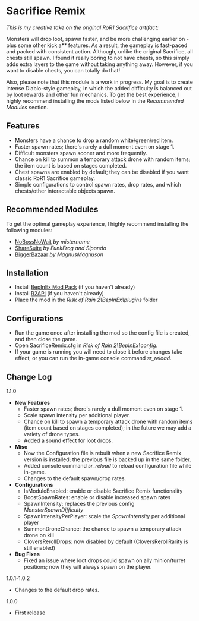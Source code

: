 ﻿
# Sacrifice Remix
*This is my creative take on the original RoR1 Sacrifice artifact:*

Monsters will drop loot, spawn faster, and be more challenging earlier on - plus some other kick a** features. As a result, the gameplay is fast-paced and packed with consistent action. Although, unlike the original Sacrifice, all chests still spawn. I found it really boring to not have chests, so this simply adds extra layers to the game without taking anything away. However, if you want to disable chests, you can totally do that!

Also, please note that this module is a work in progress. My goal is to create intense Diablo-style gameplay, in which the added difficulty is balanced out by loot rewards and other fun mechanics. To get the best experience, I highly recommend installing the mods listed below in the *Recommended Modules* section.

## Features
- Monsters have a chance to drop a random white/green/red item.
- Faster spawn rates; there's rarely a dull moment even on stage 1.
- Difficult monsters spawn sooner and more frequently.
- Chance on kill to summon a temporary attack drone with random items; the item count is based on stages completed.
- Chest spawns are enabled by default; they can be disabled if you want classic RoR1 Sacrifice gameplay.
- Simple configurations to control spawn rates, drop rates, and which chests/other interactable objects spawn.

## Recommended Modules
To get the optimal gameplay experience, I highly recommend installing the following modules:
- [NoBossNoWait](https://thunderstore.io/package/mistername/NoBossNoWait/) *by mistername*
- [ShareSuite](https://thunderstore.io/package/FunkFrog-and-Sipondo/ShareSuite/) *by FunkFrog and Sipondo*
- [BiggerBazaar](https://thunderstore.io/package/MagnusMagnuson/BiggerBazaar/) *by MagnusMagnuson*

## Installation
- Install [BepInEx Mod Pack](https://thunderstore.io/package/bbepis/BepInExPack/) (if you haven't already)
- Install [R2API](https://thunderstore.io/package/tristanmcpherson/R2API/) (if you haven't already)
- Place the mod in the *Risk of Rain 2\BepInEx\plugins* folder

## Configurations
- Run the game once after installing the mod so the config file is created, and then close the game.
- Open SacrificeRemix.cfg in *Risk of Rain 2\BepInEx\config*.
- If your game is running you will need to close it before changes take effect, or you can run the in-game console command *sr_reload*.

## Change Log

1.1.0
- **New Features**
  - Faster spawn rates; there's rarely a dull moment even on stage 1.
  - Scale spawn intensity per additional player.
  - Chance on kill to spawn a temporary attack drone with random items (item count based on stages completed); in the future we may add a variety of drone types.
  - Added a sound effect for loot drops.
- **Misc**  
  - Now the Configuration file is rebuilt when a new Sacrifice Remix version is installed; the previous file is backed up in the same folder.  
  - Added console command *sr_reload* to reload configuration file while in-game.
  - Changes to the default spawn/drop rates.
- **Configurations**
  - IsModuleEnabled: enable or disable Sacrifice Remix functionality
  - BoostSpawnRates: enable or disable increased spawn rates
  - SpawnIntensity: replaces the previous config *MonsterSpawnDifficulty*
  - SpawnIntensityPerPlayer: scale the *SpawnIntensity* per additional player
  - SummonDroneChance: the chance to spawn a temporary attack drone on kill
  - CloversRerollDrops: now disabled by default (CloversRerollRarity is still enabled)
- **Bug Fixes**
  - Fixed an issue where loot drops could spawn on ally minion/turret positions; now they will always spawn on the player.

1.0.1-1.0.2
- Changes to the default drop rates.

1.0.0
- First release